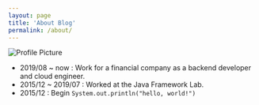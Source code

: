```yaml
---
layout: page
title: 'About Blog'
permalink: /about/
---
```


<img src="{{ site.baseurl }}/assets/profile_rose.png" title="Profile Picture" class="profile">





+ 2019/08 ~ now : Work for a financial company as a backend developer and cloud engineer.
+ 2015/12 ~ 2019/07 : Worked at the Java Framework Lab.
+ 2015/12 : Begin `System.out.println("hello, world!")`
